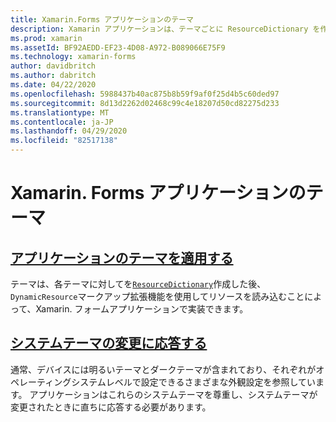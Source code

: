 ```yaml
---
title: Xamarin.Forms アプリケーションのテーマ
description: Xamarin アプリケーションは、テーマごとに ResourceDictionary を作成し、DynamicResource マークアップ拡張機能を使用してリソースを読み込むことによって、テーマをサポートします。
ms.prod: xamarin
ms.assetId: BF92AEDD-EF23-4D08-A972-B089066E75F9
ms.technology: xamarin-forms
author: davidbritch
ms.author: dabritch
ms.date: 04/22/2020
ms.openlocfilehash: 5988437b40ac875b8b59f9af0f25d4b5c60ded97
ms.sourcegitcommit: 8d13d2262d02468c99c4e18207d50cd82275d233
ms.translationtype: MT
ms.contentlocale: ja-JP
ms.lasthandoff: 04/29/2020
ms.locfileid: "82517138"
---
```

# <a name="theming-a-xamarinforms-application"></a>Xamarin. Forms アプリケーションのテーマ

## <a name="theme-an-application"></a>[アプリケーションのテーマを適用する](theming.md)

テーマは、各テーマに対してを[`ResourceDictionary`](xref:Xamarin.Forms.ResourceDictionary)作成した後、 `DynamicResource`マークアップ拡張機能を使用してリソースを読み込むことによって、Xamarin. フォームアプリケーションで実装できます。

## <a name="respond-to-system-theme-changes"></a>[システムテーマの変更に応答する](system-theme-changes.md)

通常、デバイスには明るいテーマとダークテーマが含まれており、それぞれがオペレーティングシステムレベルで設定できるさまざまな外観設定を参照しています。 アプリケーションはこれらのシステムテーマを尊重し、システムテーマが変更されたときに直ちに応答する必要があります。
